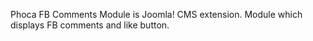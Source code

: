 Phoca FB Comments Module is Joomla! CMS extension. Module which displays FB comments and like button.